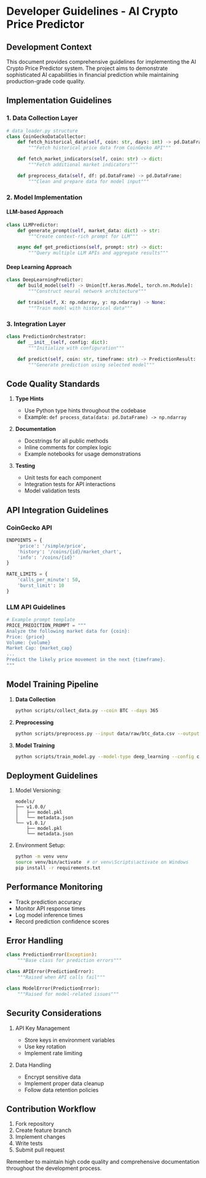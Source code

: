 # Developer Guidelines - AI Crypto Price Predictor

## Development Context

This document provides comprehensive guidelines for implementing the AI Crypto Price Predictor system. The project aims to demonstrate sophisticated AI capabilities in financial prediction while maintaining production-grade code quality.

## Implementation Guidelines

### 1. Data Collection Layer

```python
# data_loader.py structure
class CoinGeckoDataCollector:
    def fetch_historical_data(self, coin: str, days: int) -> pd.DataFrame:
        """Fetch historical price data from CoinGecko API"""

    def fetch_market_indicators(self, coin: str) -> dict:
        """Fetch additional market indicators"""

    def preprocess_data(self, df: pd.DataFrame) -> pd.DataFrame:
        """Clean and prepare data for model input"""
```

### 2. Model Implementation

#### LLM-based Approach

```python
class LLMPredictor:
    def generate_prompt(self, market_data: dict) -> str:
        """Create context-rich prompt for LLM"""

    async def get_predictions(self, prompt: str) -> dict:
        """Query multiple LLM APIs and aggregate results"""
```

#### Deep Learning Approach

```python
class DeepLearningPredictor:
    def build_model(self) -> Union[tf.keras.Model, torch.nn.Module]:
        """Construct neural network architecture"""

    def train(self, X: np.ndarray, y: np.ndarray) -> None:
        """Train model with historical data"""
```

### 3. Integration Layer

```python
class PredictionOrchestrator:
    def __init__(self, config: dict):
        """Initialize with configuration"""

    def predict(self, coin: str, timeframe: str) -> PredictionResult:
        """Generate prediction using selected model"""
```

## Code Quality Standards

1. **Type Hints**
   - Use Python type hints throughout the codebase
   - Example: `def process_data(data: pd.DataFrame) -> np.ndarray`

2. **Documentation**
   - Docstrings for all public methods
   - Inline comments for complex logic
   - Example notebooks for usage demonstrations

3. **Testing**
   - Unit tests for each component
   - Integration tests for API interactions
   - Model validation tests

## API Integration Guidelines

### CoinGecko API

```python
ENDPOINTS = {
    'price': '/simple/price',
    'history': '/coins/{id}/market_chart',
    'info': '/coins/{id}'
}

RATE_LIMITS = {
    'calls_per_minute': 50,
    'burst_limit': 10
}
```

### LLM API Guidelines

```python
# Example prompt template
PRICE_PREDICTION_PROMPT = """
Analyze the following market data for {coin}:
Price: {price}
Volume: {volume}
Market Cap: {market_cap}
...
Predict the likely price movement in the next {timeframe}.
"""
```

## Model Training Pipeline

1. **Data Collection**

   ```bash
   python scripts/collect_data.py --coin BTC --days 365
   ```

2. **Preprocessing**

   ```bash
   python scripts/preprocess.py --input data/raw/btc_data.csv --output data/processed/
   ```

3. **Model Training**

   ```bash
   python scripts/train_model.py --model-type deep_learning --config configs/model_config.yaml
   ```

## Deployment Guidelines

1. Model Versioning:

   ```
   models/
   ├── v1.0.0/
   │   ├── model.pkl
   │   └── metadata.json
   └── v1.0.1/
       ├── model.pkl
       └── metadata.json
   ```

2. Environment Setup:

   ```bash
   python -m venv venv
   source venv/bin/activate  # or venv\Scripts\activate on Windows
   pip install -r requirements.txt
   ```

## Performance Monitoring

- Track prediction accuracy
- Monitor API response times
- Log model inference times
- Record prediction confidence scores

## Error Handling

```python
class PredictionError(Exception):
    """Base class for prediction errors"""

class APIError(PredictionError):
    """Raised when API calls fail"""

class ModelError(PredictionError):
    """Raised for model-related issues"""
```

## Security Considerations

1. API Key Management
   - Store keys in environment variables
   - Use key rotation
   - Implement rate limiting

2. Data Handling
   - Encrypt sensitive data
   - Implement proper data cleanup
   - Follow data retention policies

## Contribution Workflow

1. Fork repository
2. Create feature branch
3. Implement changes
4. Write tests
5. Submit pull request

Remember to maintain high code quality and comprehensive documentation throughout the development process.
